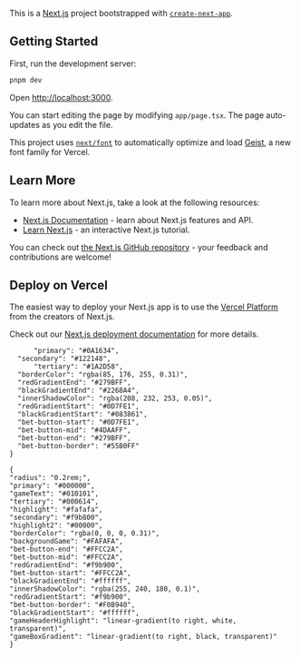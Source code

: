 This is a [Next.js](https://nextjs.org) project bootstrapped with [`create-next-app`](https://nextjs.org/docs/app/api-reference/cli/create-next-app).

## Getting Started

First, run the development server: 
      
```bash 
pnpm dev
``` 

Open [http://localhost:3000](http://localhost:3000). 

You can start editing the page by modifying `app/page.tsx`.
The page auto-updates as you edit the file.

This project uses [`next/font`](https://nextjs.org/docs/app/building-your-application/optimizing/fonts) to automatically optimize and load [Geist](https://vercel.com/font), a new font family for Vercel.

## Learn More

To learn more about Next.js, take a look at the following resources:

- [Next.js Documentation](https://nextjs.org/docs) - learn about Next.js features and API.
- [Learn Next.js](https://nextjs.org/learn) - an interactive Next.js tutorial.

You can check out [the Next.js GitHub repository](https://github.com/vercel/next.js) - your feedback and contributions are welcome!

## Deploy on Vercel

The easiest way to deploy your Next.js app is to use the [Vercel Platform](https://vercel.com/new?utm_medium=default-template&filter=next.js&utm_source=create-next-app&utm_campaign=create-next-app-readme) from the creators of Next.js.

Check out our [Next.js deployment documentation](https://nextjs.org/docs/app/building-your-application/deploying) for more details.

```{
	  "primary": "#0A1634",
  "secondary": "#122148",
      "tertiary": "#1A2D58",
  "borderColor": "rgba(85, 176, 255, 0.31)",
  "redGradientEnd": "#279BFF",
  "blackGradientEnd": "#2268A4",
  "innerShadowColor": "rgba(208, 232, 253, 0.05)",
  "redGradientStart": "#0D7FE1",
  "blackGradientStart": "#083861",
  "bet-button-start": "#0D7FE1",
  "bet-button-mid": "#4DAAFF",
  "bet-button-end": "#279BFF",
  "bet-button-border": "#55B0FF"
}
```

```
{
"radius": "0.2rem;",
"primary": "#000000",
"gameText": "#010101",
"tertiary": "#000614",
"highlight": "#fafafa",
"secondary": "#f9b800",
"highlight2": "#00000",
"borderColor": "rgba(0, 0, 0, 0.31)",
"backgroundGame": "#FAFAFA",
"bet-button-end": "#FFCC2A",
"bet-button-mid": "#FFCC2A",
"redGradientEnd": "#f9b900",
"bet-button-start": "#FFCC2A",
"blackGradientEnd": "#ffffff",
"innerShadowColor": "rgba(255, 240, 180, 0.1)",
"redGradientStart": "#f9b900",
"bet-button-border": "#F0B940",
"blackGradientStart": "#ffffff",
"gameHeaderHighlight": "linear-gradient(to right, white, transparent)",
"gameBoxGradient": "linear-gradient(to right, black, transparent)"
}


```
